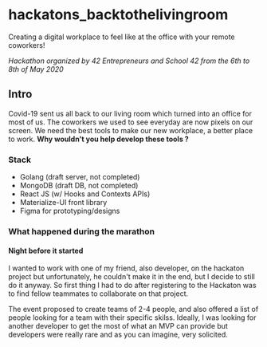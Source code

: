 # hackatons_backtothelivingroom

Creating a digital workplace to feel like at the office with your remote coworkers!

*Hackathon organized by 42 Entrepreneurs and School 42 from the 6th to 8th of May 2020*

## Intro

Covid-19 sent us all back to our living room which turned into an office for most of us. The coworkers we used to see everyday are now pixels on our screen. We need the best tools to make our new workplace, a better place to work. **Why wouldn't you help develop these tools ?**

### Stack

- Golang (draft server, not completed)
- MongoDB (draft DB, not completed)
- React JS (w/ Hooks and Contexts APIs)
- Materialize-UI front library
- Figma for prototyping/designs

### What happened during the marathon

#### Night before it started

I wanted to work with one of my friend, also developer, on the hackaton project but unfortunately, he couldn't make it in the end, but I decide to still do it anyway.
So first thing I had to do after registering to the Hackaton was to find fellow teammates to collaborate on that project.

The event proposed to create teams of 2-4 people, and also offered a list of people looking for a team with their specific skilss.
Ideally, I was looking for another developer to get the most of what an MVP can provide but developers were really rare and as you can imagine, very solicited.

